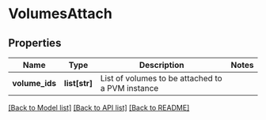 # VolumesAttach

## Properties
Name | Type | Description | Notes
------------ | ------------- | ------------- | -------------
**volume_ids** | **list[str]** | List of volumes to be attached to a PVM instance | 

[[Back to Model list]](../README.md#documentation-for-models) [[Back to API list]](../README.md#documentation-for-api-endpoints) [[Back to README]](../README.md)


